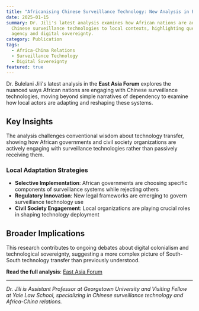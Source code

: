 ```yaml
---
title: "Africanising Chinese Surveillance Technology: New Analysis in East Asia Forum"
date: 2025-01-15
summary: Dr. Jili's latest analysis examines how African nations are adapting
  Chinese surveillance technologies to local contexts, highlighting questions of
  agency and digital sovereignty.
category: Publication
tags:
  - Africa-China Relations
  - Surveillance Technology
  - Digital Sovereignty
featured: true
---
```

Dr. Bulelani Jili's latest analysis in the **East Asia Forum** explores the nuanced ways African nations are engaging with Chinese surveillance technologies, moving beyond simple narratives of dependency to examine how local actors are adapting and reshaping these systems.

## Key Insights

The analysis challenges conventional wisdom about technology transfer, showing how African governments and civil society organizations are actively engaging with surveillance technologies rather than passively receiving them.

### Local Adaptation Strategies

* **Selective Implementation**: African governments are choosing specific components of surveillance systems while rejecting others
* **Regulatory Innovation**: New legal frameworks are emerging to govern surveillance technology use
* **Civil Society Engagement**: Local organizations are playing crucial roles in shaping technology deployment

## Broader Implications

This research contributes to ongoing debates about digital colonialism and technological sovereignty, suggesting a more complex picture of South-South technology transfer than previously understood.

**Read the full analysis**: [East Asia Forum](https://eastasiaforum.org/2025/05/30/africanising-chinese-surveillance-technology/)

- - -

*Dr. Jili is Assistant Professor at Georgetown University and Visiting Fellow at Yale Law School, specializing in Chinese surveillance technology and Africa-China relations.*

